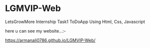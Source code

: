 # LGMVIP-Web
LetsGrowMore Internship Task1 
ToDoApp Using Html, Css, Javascript 

here u can see my website...:-

https://armanali0786.github.io/LGMVIP-Web/
